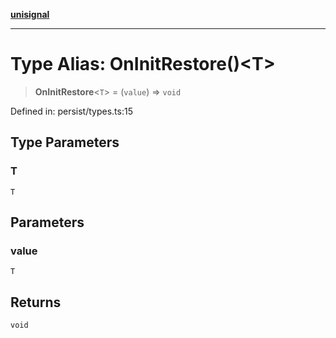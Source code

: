[**unisignal**](../../../../README.md)

***

# Type Alias: OnInitRestore()\<T\>

> **OnInitRestore**\<`T`\> = (`value`) => `void`

Defined in: persist/types.ts:15

## Type Parameters

### T

`T`

## Parameters

### value

`T`

## Returns

`void`
